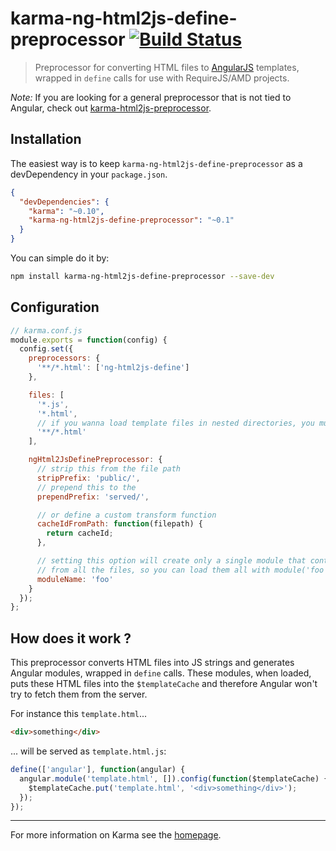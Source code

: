 # karma-ng-html2js-define-preprocessor [![Build Status](https://travis-ci.org/aaronallport/karma-ng-html2js-define-preprocessor.png?branch=master)](https://travis-ci.org/aaronallport/karma-ng-html2js-define-preprocessor)

> Preprocessor for converting HTML files to [AngularJS](http://angularjs.org/) templates, wrapped in `define` calls for use with RequireJS/AMD projects.

*Note:* If you are looking for a general preprocessor that is not tied to Angular, check out [karma-html2js-preprocessor](https://github.com/karma-runner/karma-html2js-preprocessor).

## Installation

The easiest way is to keep `karma-ng-html2js-define-preprocessor` as a devDependency in your `package.json`.
```json
{
  "devDependencies": {
    "karma": "~0.10",
    "karma-ng-html2js-define-preprocessor": "~0.1"
  }
}
```

You can simple do it by:
```bash
npm install karma-ng-html2js-define-preprocessor --save-dev
```

## Configuration
```js
// karma.conf.js
module.exports = function(config) {
  config.set({
    preprocessors: {
      '**/*.html': ['ng-html2js-define']
    },

    files: [
      '*.js',
      '*.html',
      // if you wanna load template files in nested directories, you must use this
      '**/*.html'
    ],

    ngHtml2JsDefinePreprocessor: {
      // strip this from the file path
      stripPrefix: 'public/',
      // prepend this to the
      prependPrefix: 'served/',

      // or define a custom transform function
      cacheIdFromPath: function(filepath) {
        return cacheId;
      },

      // setting this option will create only a single module that contains templates
      // from all the files, so you can load them all with module('foo')
      moduleName: 'foo'
    }
  });
};
```

## How does it work ?

This preprocessor converts HTML files into JS strings and generates Angular modules, wrapped in `define` calls. These modules, when loaded, puts these HTML files into the `$templateCache` and therefore Angular won't try to fetch them from the server.

For instance this `template.html`...
```html
<div>something</div>
```
... will be served as `template.html.js`:
```js
define(['angular'], function(angular) {
  angular.module('template.html', []).config(function($templateCache) {
    $templateCache.put('template.html', '<div>something</div>');
  });
});
```

----

For more information on Karma see the [homepage].


[homepage]: http://karma-runner.github.com

